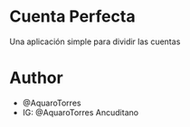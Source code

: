 # Cuenta Perfecta
Una aplicación simple para dividir las cuentas

# Author
- @AquaroTorres
- IG: @AquaroTorres Ancuditano